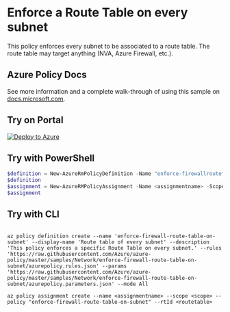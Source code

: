 # Enforce a Route Table on every subnet

This policy enforces every subnet to be associated to a route table. The route table may target anything (NVA, Azure Firewall, etc.).

## Azure Policy Docs

See more information and a complete walk-through of using this sample on
[docs.microsoft.com](https://docs.microsoft.com/azure/azure-policy/scripts/enforce-firewall-route-table-on-subnet).

## Try on Portal

[![Deploy to Azure](http://azuredeploy.net/deploybutton.png)](https://portal.azure.com/?feature.customportal=false&microsoft_azure_policy=true&microsoft_azure_policy_policyinsights=true&feature.microsoft_azure_security_policy=true&microsoft_azure_marketplace_policy=true#blade/Microsoft_Azure_Policy/CreatePolicyDefinitionBlade/uri/https%3A%2F%2Fraw.githubusercontent.com%2FAzure%2Fazure-policy%2Fmaster%2Fsamples%2FNetwork%2Fenforce-firewall-route-table-on-subnet%2Fazurepolicy.json)

## Try with PowerShell

````powershell
$definition = New-AzureRmPolicyDefinition -Name "enforce-firewallroutetable-on-subnet" -DisplayName "Azure Firewall Route table of every subnet" -description "This policy enforces a specific Route Table on every subnet." -Policy 'https://raw.githubusercontent.com/Azure/azure-policy/master/samples/Network/enforce-firewall-route-table-on-subnet/azurepolicy.rules.json' -Parameter 'https://raw.githubusercontent.com/Azure/azure-policy/master/samples/Network/enforce-firewall-route-table-on-subnet/azurepolicy.parameters.json' -Mode All
$definition
$assignment = New-AzureRMPolicyAssignment -Name <assignmentname> -Scope <scope> -PolicyDefinition $definition -rtId <routetable>
$assignment 
````



## Try with CLI

````cli

az policy definition create --name 'enforce-firewall-route-table-on-subnet' --display-name 'Route table of every subnet' --description 'This policy enforces a specific Route Table on every subnet.' --rules 'https://raw.githubusercontent.com/Azure/azure-policy/master/samples/Network/enforce-firewall-route-table-on-subnet/azurepolicy.rules.json' --params 'https://raw.githubusercontent.com/Azure/azure-policy/master/samples/Network/enforce-firewall-route-table-on-subnet/azurepolicy.parameters.json' --mode All

az policy assignment create --name <assignmentname> --scope <scope> --policy "enforce-firewall-route-table-on-subnet" --rtId <routetable>

````

